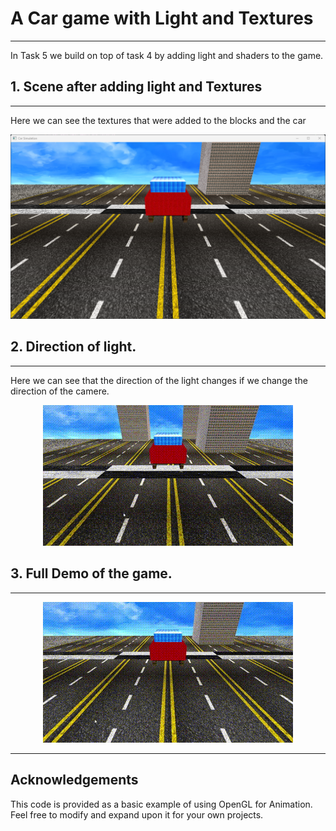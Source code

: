 # A Car game with Light and Textures
___
In Task 5 we build on top of task 4 by adding light and shaders to the game.

## 1. Scene after adding light and Textures
___
Here we can see the textures that were added to the blocks and the car
<p align="center">
  <img src="imgs/img.png" alt="scene">
</p>

## 2. Direction of light.
___
Here we can see that the direction of the light changes if we change the direction of the camere.   
<p align="center">
  <img src="imgs/Direction of light.gif" alt="gif">
</p>

## 3. Full Demo of the game.
___
<p align="center">
  <img src="imgs/Full demo.gif" alt="gif">
</p>

___

## Acknowledgements
This code is provided as a basic example of using OpenGL for Animation. Feel free to modify and expand upon it for your own projects.